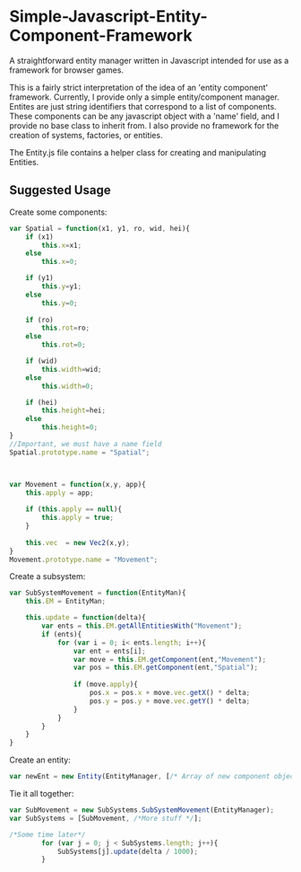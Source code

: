 Simple-Javascript-Entity-Component-Framework
============================================

A straightforward entity manager written in Javascript intended for use as a framework for browser games. 

This is a fairly strict interpretation of the idea of an 'entity component' framework. Currently, I provide only a simple entity/component manager. Entites are just string identifiers that correspond to a list of components. These components can be any javascript object with a 'name' field, and I provide no base class to inherit from. I also provide no framework for the creation of systems, factories, or entities. 

The Entity.js file contains a helper class for creating and manipulating Entities. 

Suggested Usage
-----

Create some components:
```javascript
var Spatial = function(x1, y1, ro, wid, hei){
	if (x1)
		this.x=x1;
	else
		this.x=0;

	if (y1)
		this.y=y1;
	else
		this.y=0;
	
	if (ro)
		this.rot=ro;
	else
		this.rot=0;

	if (wid)
		this.width=wid;
	else
		this.width=0;

	if (hei)
		this.height=hei;
	else
		this.height=0;
}
//Important, we must have a name field
Spatial.prototype.name = "Spatial";



var Movement = function(x,y, app){
	this.apply = app;
	
	if (this.apply == null){
		this.apply = true;	
	}
	
	this.vec  = new Vec2(x,y);
}
Movement.prototype.name = "Movement";
```


Create a subsystem:
```javascript
var SubSystemMovement = function(EntityMan){
	this.EM = EntityMan;

	this.update = function(delta){
		var ents = this.EM.getAllEntitiesWith("Movement");
		if (ents){
			for (var i = 0; i< ents.length; i++){
				var ent = ents[i];
				var move = this.EM.getComponent(ent,"Movement");
				var pos = this.EM.getComponent(ent,"Spatial");
				
				if (move.apply){
					pos.x = pos.x + move.vec.getX() * delta;
					pos.y = pos.y + move.vec.getY() * delta;
				}
			}
		}
	}	
}
```



Create an entity: 

```javascript
var newEnt = new Entity(EntityManager, [/* Array of new component objects */ new Movement(), new Spatial()]);
```


Tie it all together:
```javascript
var SubMovement = new SubSystems.SubSystemMovement(EntityManager);
var SubSystems = [SubMovement, /*More stuff */];

/*Some time later*/
		for (var j = 0; j < SubSystems.length; j++){
			SubSystems[j].update(delta / 1000);	
		}
```
